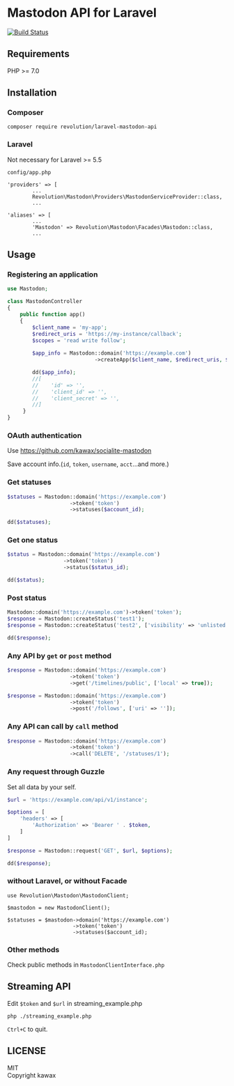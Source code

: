 # Mastodon API for Laravel

[![Build Status](https://travis-ci.org/kawax/laravel-mastodon-api.svg?branch=master)](https://travis-ci.org/kawax/laravel-mastodon-api)

## Requirements
PHP >= 7.0

## Installation

### Composer
```
composer require revolution/laravel-mastodon-api
```

### Laravel

Not necessary for Laravel >= 5.5

`config/app.php`

```
'providers' => [
        ...
        Revolution\Mastodon\Providers\MastodonServiceProvider::class,
        ...

'aliases' => [
        ...
        'Mastodon' => Revolution\Mastodon\Facades\Mastodon::class,
        ...
```

## Usage

### Registering an application

```php
use Mastodon;

class MastodonController
{
    public function app()
    {
        $client_name = 'my-app';
        $redirect_uris = 'https://my-instance/callback';
        $scopes = 'read write follow';
        
        $app_info = Mastodon::domain('https://example.com')
                            ->createApp($client_name, $redirect_uris, $scopes);

        dd($app_info);
        //[
        //    'id' => '',
        //    'client_id' => '',
        //    'client_secret' => '',
        //]
     }
}
```

### OAuth authentication
Use https://github.com/kawax/socialite-mastodon

Save account info.(`id`, `token`, `username`, `acct`...and more.)

### Get statuses
```php
$statuses = Mastodon::domain('https://example.com')
                    ->token('token')
                    ->statuses($account_id);

dd($statuses);
```

### Get one status
```php
$status = Mastodon::domain('https://example.com')
                  ->token('token')
                  ->status($status_id);

dd($status);
```

### Post status
```php
Mastodon::domain('https://example.com')->token('token');
$response = Mastodon::createStatus('test1');
$response = Mastodon::createStatus('test2', ['visibility' => 'unlisted']);

dd($response);
```

### Any API by `get` or `post` method
```php
$response = Mastodon::domain('https://example.com')
                    ->token('token')
                    ->get('/timelines/public', ['local' => true]);
```

```php
$response = Mastodon::domain('https://example.com')
                    ->token('token')
                    ->post('/follows', ['uri' => '']);
```

### Any API can call by `call` method
```php
$response = Mastodon::domain('https://example.com')
                    ->token('token')
                    ->call('DELETE', '/statuses/1');
```

### Any request through Guzzle
Set all data by your self.

```php
$url = 'https://example.com/api/v1/instance';

$options = [
    'headers' => [
        'Authorization' => 'Bearer ' . $token,
    ]
]

$response = Mastodon::request('GET', $url, $options);

dd($response);
```

### without Laravel, or without Facade

```
use Revolution\Mastodon\MastodonClient;

$mastodon = new MastodonClient();

$statuses = $mastodon->domain('https://example.com')
                     ->token('token')
                     ->statuses($account_id);
```


### Other methods
Check public methods in `MastodonClientInterface.php`

## Streaming API
Edit `$token` and `$url` in streaming_example.php

```
php ./streaming_example.php
```

`Ctrl+C` to quit.

## LICENSE
MIT  
Copyright kawax
